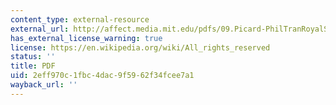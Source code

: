 ```yaml
---
content_type: external-resource
external_url: http://affect.media.mit.edu/pdfs/09.Picard-PhilTranRoyalSocB.pdf
has_external_license_warning: true
license: https://en.wikipedia.org/wiki/All_rights_reserved
status: ''
title: PDF
uid: 2eff970c-1fbc-4dac-9f59-62f34fcee7a1
wayback_url: ''
---
```

